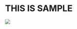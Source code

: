 # THIS IS SAMPLE

![](https://qiita-image-store.s3.amazonaws.com/0/4085/68b343f8-f35f-263d-2dc9-0fb9907825f7.gif)
